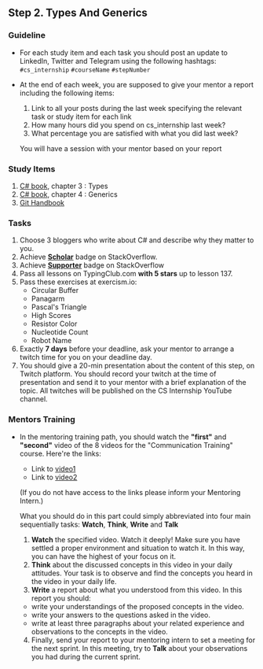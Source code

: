 ## Step 2. Types And Generics

### Guideline

- For each study item and each task you should post an update to LinkedIn, Twitter and Telegram using the following hashtags:
  `#cs_internship`
  `#courseName`
  `#stepNumber`

- At the end of each week, you are supposed to give your mentor a report including the following items:

  1. Link to all your posts during the last week specifying the relevant task or study item for each link
  2. How many hours did you spend on cs_internship last week?
  3. What percentage you are satisfied with what you did last week?

  You will have a session with your mentor based on your report

### Study Items <!-- omit in toc -->

1. [C# book](https://www.amazon.com/Programming-5-0-Building-Applications-Framework/dp/1449320414), chapter 3 : Types
2. [C# book](https://www.amazon.com/Programming-5-0-Building-Applications-Framework/dp/1449320414), chapter 4 : Generics
3. [Git Handbook](https://guides.github.com/introduction/git-handbook/)

### Tasks <!-- omit in toc -->

1. Choose 3 bloggers who write about C# and describe why they matter to you.
2. Achieve [**Scholar**](https://stackoverflow.com/help/badges/10/scholar) badge on StackOverflow.
3. Achieve [**Supporter**](https://stackoverflow.com/help/badges/6/supporter) badge on StackOverflow
4. Pass all lessons on TypingClub.com **with 5 stars** up to lesson 137.
5. Pass these exercises at exercism.io:
    - Circular Buffer
    - Panagarm
    - Pascal's Triangle
    - High Scores
    - Resistor Color
    - Nucleotide Count
    - Robot Name
6. Exactly **7 days** before your deadline, ask your mentor to arrange a twitch time for you on your deadline day.
7. You should give a 20-min presentation about the content of this step, on Twitch platform. You should record your twitch at the time of presentation and send it to your mentor with a brief explanation of the topic. All twitches will be published on the CS Internship YouTube channel.

### Mentors Training

- In the mentoring training path, you should watch the **"first"** and **"second"** video of the 8 videos for the "Communication Training" course.  Here're the links:

  - Link to [video1](https://drive.google.com/file/d/1IlQ7RtcyMt3WOApAnw5EluRauyhmKksi/view?usp=sharing)
  - Link to [video2](https://drive.google.com/file/d/1xV1DX8sZ7sEcH4pBVrOno_V4IHQFj6xF/view?usp=sharing)
  
  (If you do not have access to the links please inform your Mentoring Intern.)

  What you should do in this part could simply abbreviated into four main sequentially tasks: **Watch**, **Think**, **Write** and **Talk**
  1. **Watch** the specified video. Watch it deeply! Make sure you have settled a proper environment and situation to watch it. In this way, you can have the highest of your focus on it.
  2. **Think** about the discussed concepts in this video in your daily attitudes. Your task is to observe and find the concepts you heard in the video in your daily life.
  3. **Write** a report about what you understood from this video. In this report you should:
  - write your understandings of the proposed concepts in the video.
  - write your answers to the questions asked in the video.
  - write at least three paragraphs about your related experience and observations to the concepts in the video.
  4. Finally, send your report to your mentoring intern to set a meeting for the next sprint. In this meeting, try to **Talk** about your observations you had during the current sprint.
